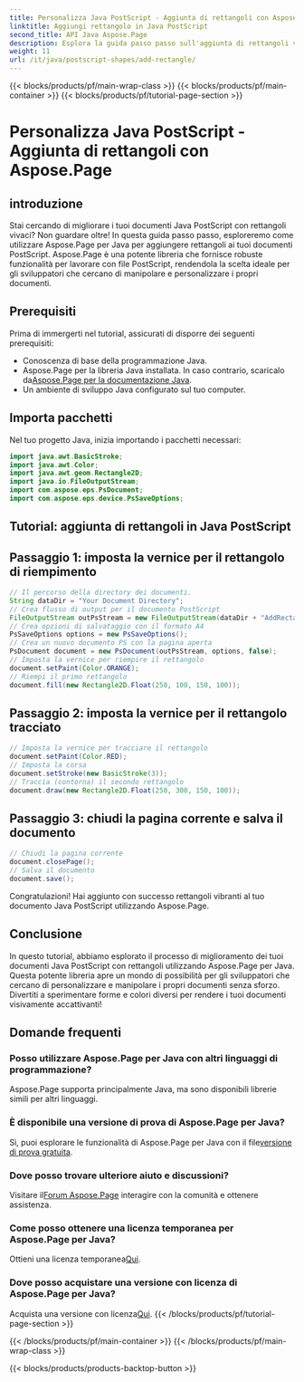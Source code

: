 ```yaml
---
title: Personalizza Java PostScript - Aggiunta di rettangoli con Aspose.Page
linktitle: Aggiungi rettangolo in Java PostScript
second_title: API Java Aspose.Page
description: Esplora la guida passo passo sull'aggiunta di rettangoli vivaci ai documenti Java PostScript utilizzando Aspose.Page per Java. Migliora la personalizzazione dei tuoi documenti senza sforzo!
weight: 11
url: /it/java/postscript-shapes/add-rectangle/
---
```


{{< blocks/products/pf/main-wrap-class >}}
{{< blocks/products/pf/main-container >}}
{{< blocks/products/pf/tutorial-page-section >}}

# Personalizza Java PostScript - Aggiunta di rettangoli con Aspose.Page

## introduzione
Stai cercando di migliorare i tuoi documenti Java PostScript con rettangoli vivaci? Non guardare oltre! In questa guida passo passo, esploreremo come utilizzare Aspose.Page per Java per aggiungere rettangoli ai tuoi documenti PostScript. Aspose.Page è una potente libreria che fornisce robuste funzionalità per lavorare con file PostScript, rendendola la scelta ideale per gli sviluppatori che cercano di manipolare e personalizzare i propri documenti.
## Prerequisiti
Prima di immergerti nel tutorial, assicurati di disporre dei seguenti prerequisiti:
- Conoscenza di base della programmazione Java.
-  Aspose.Page per la libreria Java installata. In caso contrario, scaricalo da[Aspose.Page per la documentazione Java](https://reference.aspose.com/page/java/).
- Un ambiente di sviluppo Java configurato sul tuo computer.
## Importa pacchetti
Nel tuo progetto Java, inizia importando i pacchetti necessari:
```java
import java.awt.BasicStroke;
import java.awt.Color;
import java.awt.geom.Rectangle2D;
import java.io.FileOutputStream;
import com.aspose.eps.PsDocument;
import com.aspose.eps.device.PsSaveOptions;
```
## Tutorial: aggiunta di rettangoli in Java PostScript
## Passaggio 1: imposta la vernice per il rettangolo di riempimento
```java
// Il percorso della directory dei documenti.
String dataDir = "Your Document Directory";
// Crea flusso di output per il documento PostScript
FileOutputStream outPsStream = new FileOutputStream(dataDir + "AddRectangle_outPS.ps");
// Crea opzioni di salvataggio con il formato A4
PsSaveOptions options = new PsSaveOptions();
// Crea un nuovo documento PS con la pagina aperta
PsDocument document = new PsDocument(outPsStream, options, false);
// Imposta la vernice per riempire il rettangolo
document.setPaint(Color.ORANGE);        
// Riempi il primo rettangolo
document.fill(new Rectangle2D.Float(250, 100, 150, 100));
```
## Passaggio 2: imposta la vernice per il rettangolo tracciato
```java
// Imposta la vernice per tracciare il rettangolo
document.setPaint(Color.RED);
// Imposta la corsa
document.setStroke(new BasicStroke(3));
// Traccia (contorna) il secondo rettangolo
document.draw(new Rectangle2D.Float(250, 300, 150, 100));
```
## Passaggio 3: chiudi la pagina corrente e salva il documento
```java
// Chiudi la pagina corrente
document.closePage();
// Salva il documento
document.save();
```
Congratulazioni! Hai aggiunto con successo rettangoli vibranti al tuo documento Java PostScript utilizzando Aspose.Page.
## Conclusione
In questo tutorial, abbiamo esplorato il processo di miglioramento dei tuoi documenti Java PostScript con rettangoli utilizzando Aspose.Page per Java. Questa potente libreria apre un mondo di possibilità per gli sviluppatori che cercano di personalizzare e manipolare i propri documenti senza sforzo.
Divertiti a sperimentare forme e colori diversi per rendere i tuoi documenti visivamente accattivanti!
## Domande frequenti

### Posso utilizzare Aspose.Page per Java con altri linguaggi di programmazione?
Aspose.Page supporta principalmente Java, ma sono disponibili librerie simili per altri linguaggi.
### È disponibile una versione di prova di Aspose.Page per Java?
 Sì, puoi esplorare le funzionalità di Aspose.Page per Java con il file[versione di prova gratuita](https://releases.aspose.com/).
### Dove posso trovare ulteriore aiuto e discussioni?
 Visitare il[Forum Aspose.Page](https://forum.aspose.com/c/page/39) interagire con la comunità e ottenere assistenza.
### Come posso ottenere una licenza temporanea per Aspose.Page per Java?
 Ottieni una licenza temporanea[Qui](https://purchase.aspose.com/temporary-license/).
### Dove posso acquistare una versione con licenza di Aspose.Page per Java?
 Acquista una versione con licenza[Qui](https://purchase.aspose.com/buy).
{{< /blocks/products/pf/tutorial-page-section >}}

{{< /blocks/products/pf/main-container >}}
{{< /blocks/products/pf/main-wrap-class >}}

{{< blocks/products/products-backtop-button >}}

